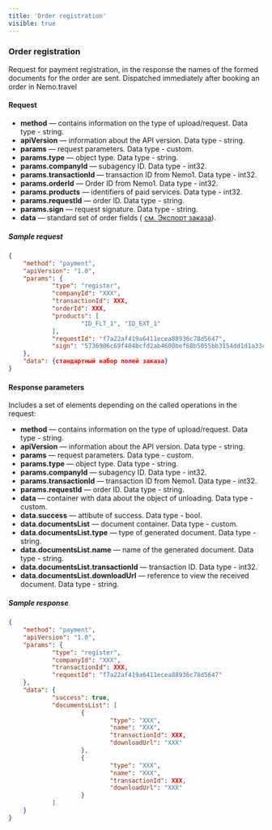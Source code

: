 ```yaml
---
title: 'Order registration'
visible: true
---
```


### Order registration

Request for payment registration, in the response the names of the formed documents for the order are sent. Dispatched immediately after booking an order in Nemo.travel

#### Request

-   **method** — contains information on the type of upload/request. Data type - string.
-   **apiVersion** — information about the API version. Data type - string. 
-   **params** — request parameters. Data type - custom.
-   **params.type** — object type. Data type - string.
-   **params.companyId** — subagency ID. Data type - int32. 
-   **params.transactionId** — transaction ID from Nemo1. Data type - int32. 
-   **params.orderId** — Order ID from Nemo1. Data type - int32. 
-   **params.products** — identifiers of paid services. Data type - int32. 
-   **params.requestId** — order ID. Data type - string.
-   **params.sign** — request signature. Data type - string.
-   **data** — standard set of order fields ( [см. Экспорт заказа](/nemo-backoffice-api/json_api/order_export)).

##### Sample request 
```json
{
    "method": "payment",
    "apiVersion": "1.0",
    "params": {
        	"type": "register",
        	"companyId": "XXX",
        	"transactionId": XXX,
        	"orderId": XXX,
        	"products": [
                	"ID_FLT_1", "ID_EXT_1"
        	],
        	"requestId": "f7a22af419a6411ecea88936c78d5647",
        	"sign": "5736906c69f404bcfd2ab4600bef68b5055bb3154dd1d1a33ca6d0c9618c59b7"
    },
    "data": {стандартный набор полей заказа}
}
```

#### Response parameters

Includes a set of elements depending on the called operations in the request:

-   **method** — contains information on the type of upload/request. Data type - string.
-   **apiVersion** — information about the API version. Data type - string. 
-   **params** — request parameters. Data type - custom.
-   **params.type** — object type. Data type - string.
-   **params.companyId** — subagency ID. Data type - int32.
-   **params.transactionId** — transaction ID from Nemo1. Data type - int32.
-   **params.requestId** — order ID. Data type - string.
-   **data** — container with data about the object of unloading. Data type - custom.
-   **data.success** — attibute of success. Data type - bool.
-   **data.documentsList** — document container. Data type - custom.
-   **data.documentsList.type** — type of generated document. Data type - string.
-   **data.documentsList.name** — name of the generated document. Data type - string. 
-   **data.documentsList.transactionId** — transaction ID. Data type - int32.
-   **data.documentsList.downloadUrl** — reference to view the received document. Data type - string.


##### Sample response
```json
{
    "method": "payment",
    "apiVersion": "1.0",
    "params": {
        	"type": "register",
        	"companyId": "XXX",
        	"transactionId": XXX,
        	"requestId": "f7a22af419a6411ecea88936c78d5647"
    },
    "data": {
        	"success": true,
        	"documentsList": [
                	{
                        	"type": "XXX",
                        	"name": "XXX",
                        	"transactionId": XXX,
                        	"downloadUrl": "XXX"
                	},
                	{
                        	"type": "XXX",
                        	"name": "XXX",
                        	"transactionId": XXX,
                        	"downloadUrl": "XXX"
                	}
        	]
    }
}
```
